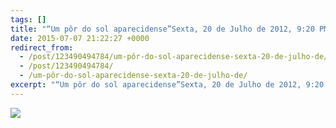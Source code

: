 ```yaml
---
tags: []
title: "“Um pôr do sol aparecidense”Sexta, 20 de Julho de 2012, 9:20 PM"
date: 2015-07-07 21:22:27 +0000
redirect_from:
  - /post/123490494784/um-pôr-do-sol-aparecidense-sexta-20-de-julho-de/
  - /post/123490494784/
  - /um-pôr-do-sol-aparecidense-sexta-20-de-julho-de/
excerpt: "“Um pôr do sol aparecidense”Sexta, 20 de Julho de 2012, 9:20 PM"
---
```


![](https://41.media.tumblr.com/8884574892eb0ddda4358e5c3667dc36/tumblr_nr4zdfh9UK1qma17bo1_1280.jpg)


